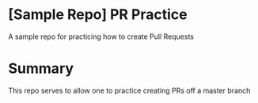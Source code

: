 # [Sample Repo] PR Practice
A sample repo for practicing how to create Pull Requests

# Summary
This repo serves to allow one to practice creating PRs off a master branch